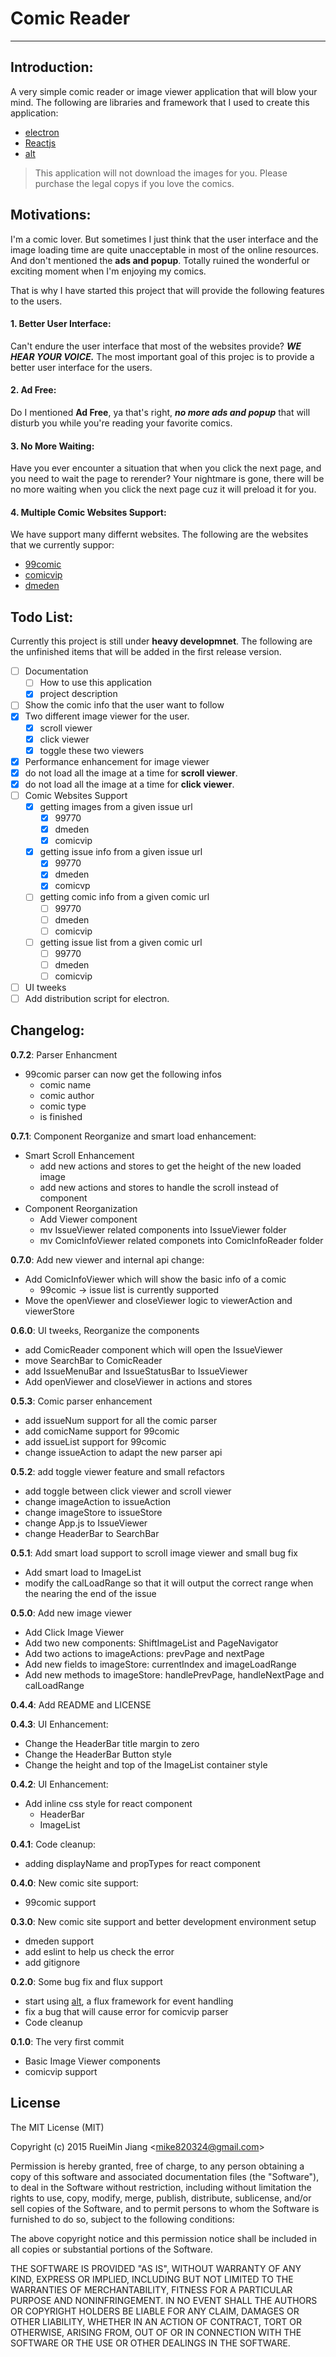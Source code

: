 # Comic Reader
---
## Introduction:

A very simple comic reader or image viewer application that will blow your mind. The following are libraries and framework that I used to create this application:
- [electron](https://github.com/atom/electron)
- [Reactjs](http://facebook.github.io/react/) 
- [alt](https://github.com/goatslacker/alt)

> This application will not download the images for you. Please purchase the legal copys if you love the comics.

## Motivations:

I'm a comic lover. But sometimes I just think that the user interface and the image loading time are quite unacceptable in most of the online resources. And don't mentioned the **ads and popup**. Totally ruined the wonderful or exciting moment when I'm enjoying my comics.

That is why I have started this project that will provide the following features to the users.

#### 1. Better User Interface: 
Can't endure the user interface that most of the websites provide? ***WE HEAR YOUR VOICE.*** The most important goal of this projec is to provide a better user interface for the users.

#### 2. Ad Free: 
Do I mentioned **Ad Free**, ya that's right, ***no more ads and popup*** that will disturb you while you're reading your favorite comics.

#### 3. No More Waiting:
Have you ever encounter a situation that when you click the next page, and you need to wait the page to rerender? Your nightmare is gone, there will be no more waiting when you click the next page cuz it will preload it for you.

#### 4. Multiple Comic Websites Support:
We have support many differnt websites. The following are the websites that we currently suppor:
- [99comic](http://99comic.com/)
- [comicvip](http://www.comicvip.com/)
- [dmeden](http://dmeden.net/)

## Todo List:
Currently this project is still under **heavy developmnet**. The following are the unfinished items that will be added in the first release version.

- [ ] Documentation
  - [ ] How to use this application
  - [x] project description
- [ ] Show the comic info that the user want to follow
- [x] Two different image viewer for the user.
  - [x] scroll viewer
  - [x] click viewer
  - [x] toggle these two viewers
- [x]  Performance enhancement for image viewer
  - [x] do not load all the image at a time for **scroll viewer**.
  - [x] do not load all the image at a time for **click viewer**.
- [ ] Comic Websites Support
  - [x] getting images from a given issue url
    - [x] 99770
    - [x] dmeden
    - [x] comicvip
  - [x] getting issue info from a given issue url
    - [x] 99770
    - [x] dmeden
    - [x] comicvp
  - [ ] getting comic info from a given comic url
    - [ ] 99770
    - [ ] dmeden
    - [ ] comicvip
  - [ ] getting issue list from a given comic url
    - [ ] 99770
    - [ ] dmeden
    - [ ] comicvip
- [ ] UI tweeks
- [ ] Add distribution script for electron. 

## Changelog:
**0.7.2**: Parser Enhancment
- 99comic parser can now get the following infos
  - comic name
  - comic author
  - comic type
  - is finished

**0.7.1**: Component Reorganize and smart load enhancement:
- Smart Scroll Enhancement
  - add new actions and stores to get the height of the new loaded image
  - add new actions and stores to handle the scroll instead of component
- Component Reorganization
  - Add Viewer component
  - mv IssueViewer related components into IssueViewer folder
  - mv ComicInfoViewer related componets into ComicInfoReader folder

**0.7.0**: Add new viewer and internal api change:
- Add ComicInfoViewer which will show the basic info of a comic
  - 99comic -> issue list is currently supported
- Move the openViewer and closeViewer logic to viewerAction and viewerStore

**0.6.0**: UI tweeks, Reorganize the components
- add ComicReader component which will open the IssueViewer
- move SearchBar to ComicReader
- add IssueMenuBar and IssueStatusBar to IssueViewer
- Add openViewer and closeViewer in actions and stores

**0.5.3**: Comic parser enhancement
- add issueNum support for all the comic parser
- add comicName support for 99comic
- add issueList support for 99comic
- change issueAction to adapt the new parser api

**0.5.2**: add toggle viewer feature and small refactors
- add toggle between click viewer and scroll viewer
- change imageAction to issueAction
- change imageStore to issueStore
- change App.js to IssueViewer
- change HeaderBar to SearchBar

**0.5.1**: Add smart load support to scroll image viewer and small bug fix
- Add smart load to ImageList
- modify the calLoadRange so that it will output the correct range when the nearing the end of the issue

**0.5.0**: Add new image viewer
- Add Click Image Viewer
- Add two new components: ShiftImageList and PageNavigator
- Add two actions to imageActions: prevPage and nextPage
- Add new fields to imageStore: currentIndex and imageLoadRange
- Add new methods to imageStore: handlePrevPage, handleNextPage and calLoadRange


**0.4.4**: Add README and LICENSE

**0.4.3**: UI Enhancement:
- Change the HeaderBar title margin to zero
- Change the HeaderBar Button style
- Change the height and top of the ImageList container style

**0.4.2**: UI Enhancement:
- Add inline css style for react component
  - HeaderBar
  - ImageList

**0.4.1**: Code cleanup:
- adding displayName and propTypes for react component

**0.4.0**: New comic site support:
- 99comic support

**0.3.0**: New comic site support and better development environment setup
- dmeden support
- add eslint to help us check the error
- add gitignore

**0.2.0**: Some bug fix and flux support
- start using [alt](https://github.com/goatslacker/alt), a flux framework for event handling
- fix a bug that will cause error for comicvip parser 
- Code cleanup

**0.1.0**: The very first commit
- Basic Image Viewer components
- comicvip support

## License
The MIT License (MIT)

Copyright (c) 2015 RueiMin Jiang \<mike820324@gmail.com\>

Permission is hereby granted, free of charge, to any person obtaining a copy
of this software and associated documentation files (the "Software"), to deal
in the Software without restriction, including without limitation the rights
to use, copy, modify, merge, publish, distribute, sublicense, and/or sell
copies of the Software, and to permit persons to whom the Software is
furnished to do so, subject to the following conditions:

The above copyright notice and this permission notice shall be included in
all copies or substantial portions of the Software.

THE SOFTWARE IS PROVIDED "AS IS", WITHOUT WARRANTY OF ANY KIND, EXPRESS OR
IMPLIED, INCLUDING BUT NOT LIMITED TO THE WARRANTIES OF MERCHANTABILITY,
FITNESS FOR A PARTICULAR PURPOSE AND NONINFRINGEMENT. IN NO EVENT SHALL THE
AUTHORS OR COPYRIGHT HOLDERS BE LIABLE FOR ANY CLAIM, DAMAGES OR OTHER
LIABILITY, WHETHER IN AN ACTION OF CONTRACT, TORT OR OTHERWISE, ARISING FROM,
OUT OF OR IN CONNECTION WITH THE SOFTWARE OR THE USE OR OTHER DEALINGS IN
THE SOFTWARE.
